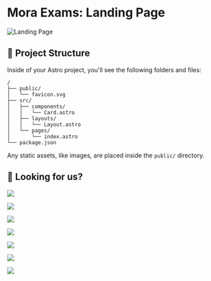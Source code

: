 # Mora Exams: Landing Page

![Landing Page](https://media.cleanshot.cloud/media/71684/PouIsB1sBNFOJ8zLqIpGtmzaJSyfVmTPItZG4hHT.jpeg?Expires=1699981105&Signature=j0~vCVwDHIgbV7FkaSwOPxgPZrc5IDrJt6Vm3QGyWlRAOl-QEq5cWEEsd85fwflzRAvm~HtfhOUp2m5H5fw1cxndNJcnIAW4yvR8VzuoIlpI8vpfT3jluE8s7h~Jdl3kx72N38BCINouii7YsLDr-0rKSwAZQmK7GEms~ifxsAggdcX4lmJqojcrbnM3yxnzAjl2EdWb2E~cPNpeVzhOU2bzocHFGP0e5~1O67SaXg~u7DTOmooEEYrh-8GodJ0GvNeiVW5dEUY~bgGNVg5DH3uVkG7x2VDsGaXEshvsdYq-Zhv8~3gMXbVEsMnBdBg~2skvIcGbIhnJW2QPUyNJPA__&Key-Pair-Id=K269JMAT9ZF4GZ)

## 🚀 Project Structure

Inside of your Astro project, you'll see the following folders and files:

```text
/
├── public/
│   └── favicon.svg
├── src/
│   ├── components/
│   │   └── Card.astro
│   ├── layouts/
│   │   └── Layout.astro
│   └── pages/
│       └── index.astro
└── package.json
```

Any static assets, like images, are placed inside the `public/` directory.

<!-- ## 🧞 Commands

All commands are run from the root of the project, from a terminal:

| Command                   | Action                                           |
| :------------------------ | :----------------------------------------------- |
| `npm install`             | Installs dependencies                            |
| `npm run dev`             | Starts local dev server at `localhost:4321`      |
| `npm run build`           | Build your production site to `./dist/`          |
| `npm run preview`         | Preview your build locally, before deploying     |
| `npm run astro ...`       | Run CLI commands like `astro add`, `astro check` |
| `npm run astro -- --help` | Get help using the Astro CLI                     | -->

## 👀 Looking for us?

<a href="https://www.youtube.com/@moraexams">![](https://img.shields.io/badge/YouTube-FF0000?style=for-the-badge&logo=youtube&logoColor=white) </a>

<a href="https://bit.ly/moraexamwhatsapp">![](https://img.shields.io/badge/WhatsApp-25D366?style=for-the-badge&logo=WhatsApp&logoColor=white)</a>

<a href="https://bit.ly/moraexamviber">![](https://img.shields.io/badge/viber-685EA9?style=for-the-badge&logo=viber&logoColor=white)</a>

<a href="https://t.me/moraexam">![](https://img.shields.io/badge/Telegram-2CA5E0?style=for-the-badge&logo=telegram&logoColor=white)</a>

<a href="https://www.facebook.com/moraexams/">![](https://img.shields.io/badge/Facebook-1877F2?style=for-the-badge&logo=facebook&logoColor=white)</a>

<a href="https://twitter.com/moraexams">![](https://img.shields.io/badge/X-000000?style=for-the-badge&logo=x&logoColor=white)</a>

<a href="https://www.linkedin.com/company/mora-exams/">![](https://img.shields.io/badge/LinkedIn-0077B5?style=for-the-badge&logo=linkedin&logoColor=white)</a>
